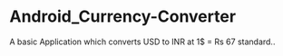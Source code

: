 # Android_Currency-Converter
A basic Application which converts USD to INR at 1$  =  Rs 67 standard..
